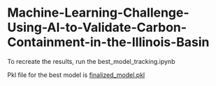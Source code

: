 # Machine-Learning-Challenge-Using-AI-to-Validate-Carbon-Containment-in-the-Illinois-Basin


To recreate the results, run the best_model_tracking.ipynb


Pkl file for the best model is [finalized_model.pkl](https://github.com/harishhasti95/Machine-Learning-Challenge-Using-AI-to-Validate-Carbon-Containment-in-the-Illinois-Basin/blob/main/finalized_model.pkl)

